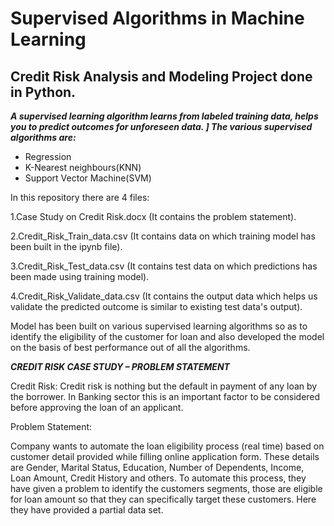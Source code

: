 # Supervised Algorithms in Machine Learning

## Credit Risk Analysis and Modeling Project done in Python.


***A supervised learning algorithm learns from labeled training data, helps you to predict outcomes for unforeseen data. ]
The various supervised algorithms are:***
- Regression
- K-Nearest neighbours(KNN)
- Support Vector Machine(SVM)

In this repository there are 4 files:

1.Case Study on Credit Risk.docx (It contains the problem statement).

2.Credit_Risk_Train_data.csv (It contains data on which training model has been built in the ipynb file).

3.Credit_Risk_Test_data.csv (It contains test data on which predictions has been made using training model).

4.Credit_Risk_Validate_data.csv (It contains the output data which helps us validate the predicted outcome is similar to existing test data's output).

Model has been built on various supervised learning algorithms so as to identify the eligibility of the  customer for loan and also developed the model on the basis of best performance out of all the algorithms.


***CREDIT RISK CASE STUDY – PROBLEM STATEMENT***

Credit Risk:
Credit risk is nothing but the default in payment of any loan by the borrower. In Banking sector this is an important factor to be considered before approving the loan of an applicant.


Problem Statement:


Company wants to automate the loan eligibility process (real time) based on customer detail provided while filling online application form. These details are Gender, Marital Status, Education, Number of Dependents, Income, Loan Amount, Credit History and others. To automate this process, they have given a problem to identify the customers segments, those are eligible for loan amount so that they can specifically target these customers. Here they have provided a partial data set.



